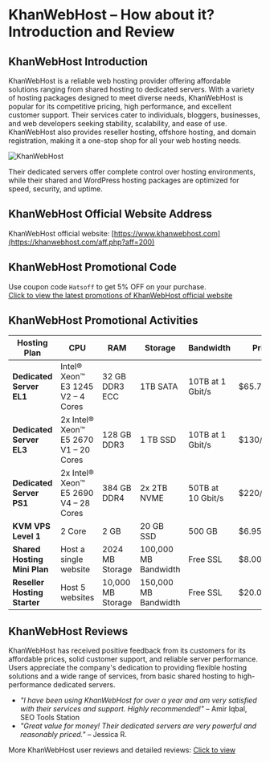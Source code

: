 # KhanWebHost – How about it? Introduction and Review

## KhanWebHost Introduction
KhanWebHost is a reliable web hosting provider offering affordable solutions ranging from shared hosting to dedicated servers. With a variety of hosting packages designed to meet diverse needs, KhanWebHost is popular for its competitive pricing, high performance, and excellent customer support. Their services cater to individuals, bloggers, businesses, and web developers seeking stability, scalability, and ease of use. KhanWebHost also provides reseller hosting, offshore hosting, and domain registration, making it a one-stop shop for all your web hosting needs.

![KhanWebHost](https://github.com/user-attachments/assets/8557c544-6c0d-412b-8fad-30737b9a7f44)

Their dedicated servers offer complete control over hosting environments, while their shared and WordPress hosting packages are optimized for speed, security, and uptime.

## KhanWebHost Official Website Address
KhanWebHost official website: [https://www.khanwebhost.com](https://khanwebhost.com/aff.php?aff=200)

## KhanWebHost Promotional Code
Use coupon code `Hatsoff` to get 5% OFF on your purchase.  
[Click to view the latest promotions of KhanWebHost official website](https://khanwebhost.com/aff.php?aff=200)

## KhanWebHost Promotional Activities

| **Hosting Plan**                      | **CPU**                                     | **RAM**                   | **Storage**                 | **Bandwidth**           | **Price**          | **Purchase Link**                                        |
|---------------------------------------|---------------------------------------------|---------------------------|-----------------------------|-------------------------|--------------------|----------------------------------------------------------|
| **Dedicated Server EL1**              | Intel® Xeon™ E3 1245 V2 – 4 Cores           | 32 GB DDR3 ECC             | 1TB SATA                     | 10TB at 1 Gbit/s         | $65.70/mo           | [Order Now](https://khanwebhost.com/aff.php?aff=200)        |
| **Dedicated Server EL3**              | 2x Intel® Xeon™ E5 2670 V1 – 20 Cores       | 128 GB DDR3                | 1 TB SSD                    | 10TB at 1 Gbit/s         | $130/mo             | [Order Now](https://khanwebhost.com/aff.php?aff=200)        |
| **Dedicated Server PS1**              | 2x Intel® Xeon™ E5 2690 V4 – 28 Cores       | 384 GB DDR4                | 2x 2TB NVME                 | 50TB at 10 Gbit/s        | $220/mo             | [Order Now](https://khanwebhost.com/aff.php?aff=200)        |
| **KVM VPS Level 1**                   | 2 Core                                      | 2 GB                       | 20 GB SSD                   | 500 GB                   | $6.95/mo            | [Order Now](https://khanwebhost.com/aff.php?aff=200)          |
| **Shared Hosting Mini Plan**          | Host a single website                       | 2024 MB Storage            | 100,000 MB Bandwidth         | Free SSL                 | $8.00/year          | [Order Now](https://khanwebhost.com/aff.php?aff=200)   |
| **Reseller Hosting Starter**          | Host 5 websites                             | 10,000 MB Storage          | 150,000 MB Bandwidth         | Free SSL                 | $20.00/year         | [Order Now](https://khanwebhost.com/aff.php?aff=200) |

## KhanWebHost Reviews
KhanWebHost has received positive feedback from its customers for its affordable prices, solid customer support, and reliable server performance. Users appreciate the company's dedication to providing flexible hosting solutions and a wide range of services, from basic shared hosting to high-performance dedicated servers.

- *"I have been using KhanWebHost for over a year and am very satisfied with their services and support. Highly recommended!"* – Amir Iqbal, SEO Tools Station
- *"Great value for money! Their dedicated servers are very powerful and reasonably priced."* – Jessica R.

More KhanWebHost user reviews and detailed reviews: [Click to view](https://khanwebhost.com/aff.php?aff=200)


